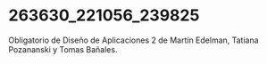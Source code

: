 # 263630_221056_239825
Obligatorio de Diseño de Aplicaciones 2 de Martín Edelman, Tatiana Pozananski y Tomas Bañales. 
